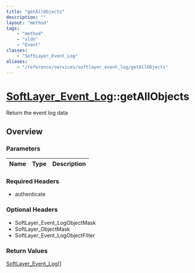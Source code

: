 ```yaml
---
title: "getAllObjects"
description: ""
layout: "method"
tags:
    - "method"
    - "sldn"
    - "Event"
classes:
    - "SoftLayer_Event_Log"
aliases:
    - "/reference/services/softlayer_event_log/getAllObjects"
---
```

# [SoftLayer_Event_Log](/reference/services/SoftLayer_Event_Log)::getAllObjects

Return the event log data


## Overview 


### Parameters 
|Name | Type | Description |
| --- | --- | --- |


### Required Headers
* authenticate

### Optional Headers
* SoftLayer_Event_LogObjectMask
* SoftLayer_ObjectMask
* SoftLayer_Event_LogObjectFilter

### Return Values
<a href='/reference/datatypes/SoftLayer_Event_Log'>SoftLayer_Event_Log[] </a>

